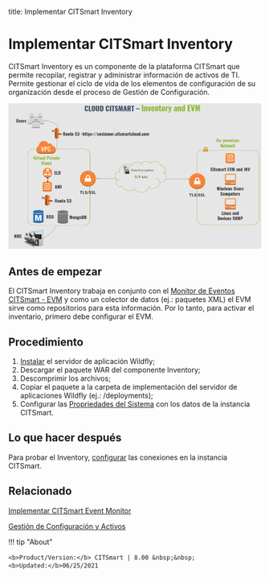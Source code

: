 
title: Implementar CITSmart Inventory

# Implementar CITSmart Inventory

CITSmart Inventory es un componente de la plataforma CITSmart que permite recopilar, registrar y administrar información de activos de TI. Permite gestionar el ciclo de vida de los elementos de configuración de su organización desde el proceso de Gestión de Configuración.

![Arquitectura CITSmart EVM y INV](images/cloud-arch-inv-evm.png)

Antes de empezar
-------------

El CITSmart Inventory trabaja en conjunto con el [Monitor de Eventos CITSmart - EVM][1] y como un colector de datos (ej.: paquetes XML) el EVM sirve como repositorios para esta información. Por lo tanto, para activar el inventario, primero debe configurar el EVM.  


## Procedimiento


1. [Instalar][2] el servidor de aplicación Wildfly;
2. Descargar el paquete WAR del componente Inventory;
3. Descomprimir los archivos;  
4. Copiar el paquete a la carpeta de implementación del servidor de aplicaciones Wildfly (ej.: /deployments);  
5. Configurar las [Propriedades del Sistema][3] con los datos de la instancia CITSmart.

## Lo que hacer después

Para probar el Inventory, [configurar][4] las conexiones en la instancia CITSmart.

## Relacionado

[Implementar CITSmart Event Monitor][5]

[Gestión de Configuración y Activos][6]


!!! tip "About"

    <b>Product/Version:</b> CITSmart | 8.00 &nbsp;&nbsp;
    <b>Updated:</b>06/25/2021

[1]:/es-es/citsmart-platform-8/additional-features/add-ons/event-monitor.html
[2]:/es-es/citsmart-platform-8/get-started/installation-and-upgrade/perform-installation.html
[3]:/es-es/citsmart-platform-8/get-started/installation-and-upgrade/perform-installation.html#configuracion-del-system-properties
[4]:/es-es/citsmart-platform-8/processes/event/configuration/set-inventory-connection.html
[5]:/es-es/citsmart-platform-8/additional-features/add-ons/event-monitor.html
[6]:/es-es/citsmart-platform-8/processes/configuration/overview.html
